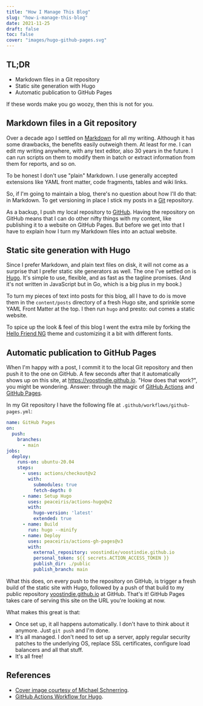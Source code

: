 ```yaml
---
title: "How I Manage This Blog"
slug: "how-i-manage-this-blog"
date: 2021-11-25
draft: false
toc: false
cover: "images/hugo-github-pages.svg"
---
```

## TL;DR

- Markdown files in a Git repository
- Static site generation with Hugo
- Automatic publication to GitHub Pages

If these words make you go woozy, then this is not for you.

## Markdown files in a Git repository

Over a decade ago I settled on [Markdown](https://daringfireball.net/projects/markdown/) for all my writing. Although it has some drawbacks, the benefits easily outweigh them. At least for me. I can edit my writing anywhere, with any text editor, also 30 years in the future. I can run scripts on them to modify them in batch or extract information from them for reports, and so on.

To be honest I don't use "plain" Markdown. I use generally accepted extensions like YAML front matter, code fragments, tables and wiki links. 

So, if I'm going to maintain a blog, there's no question about how I'll do that: in Markdown. To get versioning in place I stick my posts in a [Git](https://git-scm.com) repository.

As a backup, I push my local repository to [GitHub](https://github.com). Having the repository on GitHub means that I can do other nifty things with my content, like publishing it to a website on GitHub Pages. But before we get into that I have to explain how I turn my Markdown files into an actual website.

## Static site generation with Hugo

Since I prefer Markdown, and plain text files on disk, it will not come as a surprise that I prefer static site generators as well. The one I've settled on is [Hugo](https://gohugo.io). It's simple to use, flexible, and as fast as the tagline promises. (And it's not written in JavaScript but in Go, which is a big plus in my book.)

To turn my pieces of text into posts for this blog, all I have to do is move them in the `content/posts` directory of a fresh Hugo site, and sprinkle some YAML Front Matter at the top. I then run `hugo` and presto: out comes a static website.

To spice up the look & feel of this blog I went the extra mile by forking the [Hello Friend NG](https://github.com/rhazdon/hugo-theme-hello-friend-ng) theme and customizing it a bit with different fonts.

## Automatic publication to GitHub Pages

When I'm happy with a post, I commit it to the local Git repository and then push it to the one on GitHub. A few seconds after that it automatically shows up on this site, at <https://voostindie.github.io>. "How does that work?", you might be wondering. Answer: through the magic of [GitHub Actions](https://docs.github.com/en/actions) and [GitHub Pages](https://docs.github.com/en/pages).

In my Git repository I have the following file at `.github/workflows/github-pages.yml`:

```yaml
name: GitHub Pages
on:
  push:
    branches:
      - main
jobs:
  deploy:
    runs-on: ubuntu-20.04
    steps:
      - uses: actions/checkout@v2
        with:
          submodules: true
          fetch-depth: 0
      - name: Setup Hugo
        uses: peaceiris/actions-hugo@v2
        with:
          hugo-version: 'latest'
          extended: true
      - name: Build
        run: hugo --minify
      - name: Deploy
        uses: peaceiris/actions-gh-pages@v3
        with:
          external_repository: voostindie/voostindie.github.io
          personal_token: ${{ secrets.ACTION_ACCESS_TOKEN }}
          publish_dir: ./public
          publish_branch: main	
  ```

What this does, on every push to the repository on GitHub, is trigger a fresh build of the static site with Hugo, followed by a push of that build to my public repository [voostindie.github.io](https://github.com/voostindie/voostindie.github.io) at GitHub. That's it! GitHub Pages takes care of serving this site on the URL you're looking at now.

What makes this great is that:

- Once set up, it all happens automatically. I don't have to think about it anymore. Just `git push` and I'm done.
- It's all managed. I don't need to set up a server, apply regular security patches to the underlying OS, replace SSL certificates, configure load balancers and all that stuff.
- It's all free!

## References

- [Cover image courtesy of Michael Schnerring](https://schnerring.net/posts/create-a-hugo-website-with-github-pages-github-actions-and-cloudflare/).
- [GitHub Actions Workflow for Hugo](https://github.com/peaceiris/actions-hugo).